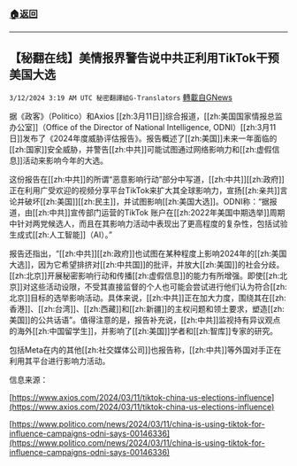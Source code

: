###  [:house:返回](README.md)
---


## 【秘翻在线】美情报界警告说中共正利用TikTok干预美国大选
`3/12/2024 3:19 AM UTC 秘密翻譯組G-Translators` [轉載自GNews](https://gnews.org/articles/2386003)

据《政客》（Politico）和Axios [[zh:3月11日]]综合报道，[[zh:美国国家情报总监办公室]]（Office of the Director of National Intelligence, ODNI）[[zh:3月11日]]发布了《2024年度威胁评估报告》。报告概述了[[zh:美国]]未来一年面临的[[zh:国家]]安全威胁，并警告[[zh:中共]]可能试图通过网络影响力和[[zh:虚假信息]]活动来影响今年的大选。

这份报告在[[zh:中共]]的所谓“恶意影响行动”部分中写道，[[zh:中共]][[zh:政府]]正在利用广受欢迎的视频分享平台TikTok来扩大其全球影响力，宣扬[[zh:亲共]]言论并破坏[[zh:美国]][[zh:民主]]，并试图影响[[zh:美国大选]]。ODNI称：“据报道，由[[zh:中共]]宣传部门运营的TikTok 账户在[[zh:2022年美国中期选举]]周期中针对两党候选人，而且在其影响力活动中表现出了更高程度的复杂性，包括试验生成式[[zh:人工智能]]（AI）。”

报告还指出，“[[zh:中共]][[zh:政府]]也试图在某种程度上影响2024年的[[zh:美国大选]]，因为它希望排挤对[[zh:中共国]]的批评，并放大[[zh:美国]]的社会分歧。[[zh:北京]]开展秘密影响行动和传播[[zh:虚假信息]]的能力有所增强。即使[[zh:北京]]对这些活动设限，不受其直接监督的个人也可能会尝试进行他们认为符合[[zh:北京]]目标的选举影响活动。具体来说，[[zh:中共]]正在加大力度，围绕其在[[zh:香港]]、[[zh:台湾]]、[[zh:西藏]]和[[zh:新疆]]的主权问题和领土要求，塑造[[zh:美国]]的公共话语”。值得注意的是，报告补充说，[[zh:中共]]监视持有异议观点的海外[[zh:中国留学生]]，并影响了[[zh:美国]]学者和[[zh:智库]]专家的研究。

包括Meta在内的其他[[zh:社交媒体公司]]也报告称，[[zh:中共]]等外国对手正在利用其平台进行影响力活动。

信息来源：

[https://www.axios.com/2024/03/11/tiktok-china-us-elections-influence](https://www.axios.com/2024/03/11/tiktok-china-us-elections-influence)

[https://www.politico.com/news/2024/03/11/china-is-using-tiktok-for-influence-campaigns-odni-says-00146336](https://www.politico.com/news/2024/03/11/china-is-using-tiktok-for-influence-campaigns-odni-says-00146336)
